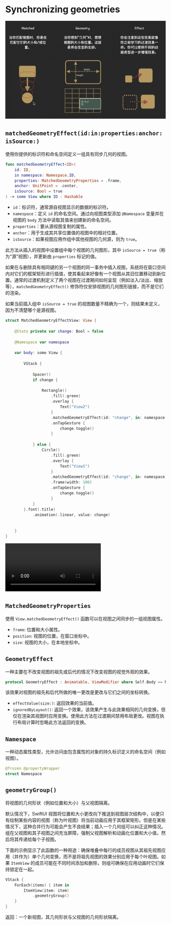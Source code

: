 # Synchronizing geometries

![MatchedGeometryEffect](../../images/MatchedGeometryEffect.png)

## `matchedGeometryEffect(id:in:properties:anchor:isSource:)`

使用你提供的标识符和命名空间定义一组具有同步几何的视图。

```swift
func matchedGeometryEffect<ID>(
    id: ID,
    in namespace: Namespace.ID,
    properties: MatchedGeometryProperties = .frame,
    anchor: UnitPoint = .center,
    isSource: Bool = true
) -> some View where ID : Hashable
```


- `id`：标识符，通常源自视图显示的数据的标识符。
- `namespace`：定义 `id` 的命名空间。通过向视图类型添加 `@Namespace` 变量并在视图的 `body` 方法中读取其值来创建新的命名空间。
- `properties`：要从源视图复制的属性。
- `anchor`：用于生成其共享位置值的视图中的相对位置。
- `isSource`：如果视图应用作组中其他视图的几何源，则为 `true`。

此方法从插入的视图中设置组中每个视图的几何图形，其中 `isSource = true`（称为“源”视图），并更新由 `properties` 标记的值。

如果在与删除具有相同键的另一个视图的同一事务中插入视图，系统将在窗口空间内对它们的框架矩形进行插值，使其看起来好像有一个视图从其旧位置移动到新位置。通常的过渡机制定义了两个视图在过渡期间如何呈现（例如淡入/淡出、缩放等），`matchedGeometryEffect()` 修饰符仅安排视图的几何图形链接，而不是它们的渲染。

如果当前插入组中 `isSource = true` 的视图数量不精确为一个，则结果未定义，因为不清楚哪个是源视图。


```swift
struct MatchedGeometryEffectView: View {
    
    @State private var change: Bool = false
    
    @Namespace var namespace
    
    var body: some View {
        
        VStack {
            
            Spacer()
            if change {
                
                Rectangle()
                    .fill(.green)
                    .overlay {
                        Text("View2")
                    }
                    .matchedGeometryEffect(id: "change", in: namespace)
                    .onTapGesture {
                        change.toggle()
                    }
                
            } else {
                Circle()
                    .fill(.green)
                    .overlay {
                        Text("View1")
                    }
                    .matchedGeometryEffect(id: "change", in: namespace)
                    .frame(width: 100)
                    .onTapGesture {
                        change.toggle()
                    }
            }
        }.font(.title)
            .animation(.linear, value: change)
            
        
    }
}
```
<video src="../../video/MatchedGeometryEffect.mp4" controls="controls"></video>


## `MatchedGeometryProperties`

使用 `View.matchedGeometryEffect()` 函数可以在视图之间同步的一组视图属性。

- `frame`: 位置和大小属性。
- `position`: 视图的位置，在窗口坐标中。
- `size`: 视图的大小，在本地坐标中。

## `GeometryEffect`

一种主要在不改变视图的祖先或后代的情况下改变视图的视觉外观的效果。

```swift
protocol GeometryEffect : Animatable, ViewModifier where Self.Body == Never
```

该效果对视图的祖先和后代所做的唯一更改是更改与它们之间的坐标转换。

- `effectValue(size:)`: 返回效果的当前值。
- `ignoredByLayout()`: 返回一个效果，该效果产生与此效果相同的几何变换，但仅在渲染其视图时应用变换。使用此方法在过渡期间禁用布局更改。视图在执行布局计算时忽略此方法返回的变换。

## `Namespace`

一种动态属性类型，允许访问由包含属性的对象的持久标识定义的命名空间（例如视图）。

```swift
@frozen @propertyWrapper
struct Namespace
```

## `geometryGroup()`

将视图的几何形状（例如位置和大小）与父视图隔离。

默认情况下，SwiftUI 视图将位置和大小更改向下推送到视图层次结构中，以便只有绘制某些内容的视图（称为叶视图）将当前动画应用于其框架矩形。但是在某些情况下，这种合并行为可能会产生不良结果；插入一个几何组可以纠正这种情况。组在父视图和其子视图之间充当屏障，强制父视图解析和动画化位置和大小值，然后将其传递给每个子视图。

下面的示例显示了此函数的一种用途：确保堆叠中每行的成员视图从其祖先视图应用（并作为）单个几何变换，而不是将祖先视图的效果分别应用于每个叶视图。如果 `ItemView` 的成员可能在不同时间添加和删除，则组可确保在应用动画时它们保持锁定在一起。

```swift
VStack {
    ForEach(items) { item in
        ItemView(item: item)
            .geometryGroup()
    }
}
```

返回：一个新视图，其几何形状与父视图的几何形状隔离。